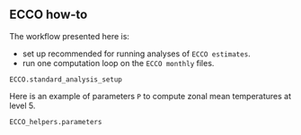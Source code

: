 
## ECCO how-to

The workflow presented here is:

- set up recommended for running analyses of `ECCO estimates`.
- run one computation loop on the `ECCO monthly` files.

```@docs
ECCO.standard_analysis_setup
```

Here is an example of parameters `P` to compute zonal mean temperatures at level 5.

```@docs
ECCO_helpers.parameters
```
